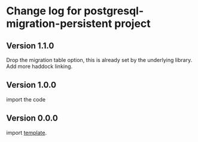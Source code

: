 # Change log for postgresql-migration-persistent project

## Version 1.1.0
Drop the migration table option,
this is already set by the underlying library.
Add more haddock linking.

## Version 1.0.0
import the code


## Version 0.0.0 

import [template](https://github.com/jappeace/template).

